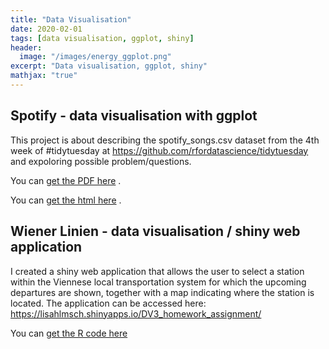 ```yaml
---
title: "Data Visualisation"
date: 2020-02-01
tags: [data visualisation, ggplot, shiny]
header:
  image: "/images/energy_ggplot.png"
excerpt: "Data visualisation, ggplot, shiny"
mathjax: "true"
---
```


## Spotify  -  data visualisation with ggplot

This project is about describing the spotify_songs.csv dataset from the 4th week of #tidytuesday at https://github.com/rfordatascience/tidytuesday and expoloring possible problem/questions.

You can [get the PDF here](/assets/Spotify.pdf) .

You can [get the html here](/assets/Spotify.html) .


## Wiener Linien - data visualisation / shiny web application

I created a shiny web application that allows the user to select a station within the Viennese local transportation system for which the upcoming departures are shown, together with a map indicating where the station is located. 
The application can be accessed here: https://lisahlmsch.shinyapps.io/DV3_homework_assignment/

You can [get the R code here](https://github.com/lisahlmsch/work_samples/tree/master/shiny%20app%20departure%20monitor)

